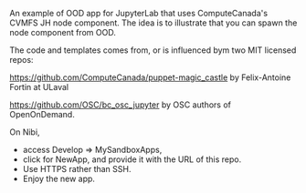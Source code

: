 An example of OOD app for JupyterLab that uses ComputeCanada's CVMFS JH node component.
The idea is to illustrate that you can spawn the node component from OOD.

The code and templates comes from, or is influenced bym two MIT licensed repos:

https://github.com/ComputeCanada/puppet-magic_castle by Felix-Antoine Fortin at ULaval

https://github.com/OSC/bc_osc_jupyter by OSC authors of OpenOnDemand.

On Nibi, 

* access Develop => MySandboxApps, 
* click for NewApp, and provide it with the URL of this repo.
* Use HTTPS rather than SSH.
* Enjoy the new app.




